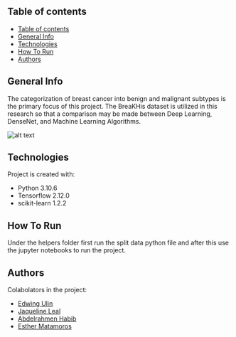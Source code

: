 ## Table of contents
- [Table of contents](#table-of-contents)
- [General Info](#general-info)
- [Technologies](#technologies)
- [How To Run](#run)
- [Authors](#authors)

## General Info
 
The categorization of breast cancer into benign and malignant subtypes is the primary focus of this project. 
The BreaKHis dataset is utilized in this research so that a comparison may be made between Deep Learning, DenseNet, and Machine Learning Algorithms.

![alt text](https://www.frontiersin.org/files/Articles/572671/fdgth-02-572671-HTML/image_m/fdgth-02-572671-g001.jpg)

## Technologies
Project is created with: 
* Python 3.10.6
* Tensorflow 2.12.0
* scikit-learn 1.2.2

## How To Run

Under the helpers folder first run the split data python file and after this use the jupyter notebooks to run the project.

## Authors
Colabolators in the project: 
* [Edwing Ulin](https://github.com/EdAlita)
* [Jaqueline Leal](https://github.com/JLealc)
* [Abdelrahmen Habib](https://github.com/abdalrhmanu)
* [Esther Matamoros](https://github.com/EstherMatamoros)









